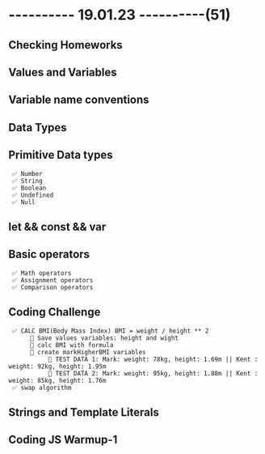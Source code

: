 # ---------- 19.01.23 ----------(51)

## Checking Homeworks

## Values and Variables

## Variable name conventions

## Data Types

## Primitive Data types

     ✅ Number
     ✅ String
     ✅ Boolean
     ✅ Undefined
     ✅ Null

## let && const && var

## Basic operators

     ✅ Math operators
     ✅ Assignment operators
     ✅ Comparison operators

## Coding Challenge

     ✅ CALC BMI(Body Mass Index) BMI = weight / height ** 2
          🔷 Save values variables: height and wight
          🔷 calc BMI with formula
          🔷 create markHigherBMI variables
               🎁 TEST DATA 1: Mark: weight: 78kg, height: 1.69m || Kent : weight: 92kg, height: 1.95m
               🎁 TEST DATA 2: Mark: weight: 95kg, height: 1.88m || Kent : weight: 85kg, height: 1.76m
     ✅ swap algorithm

## Strings and Template Literals

## Coding JS Warmup-1
